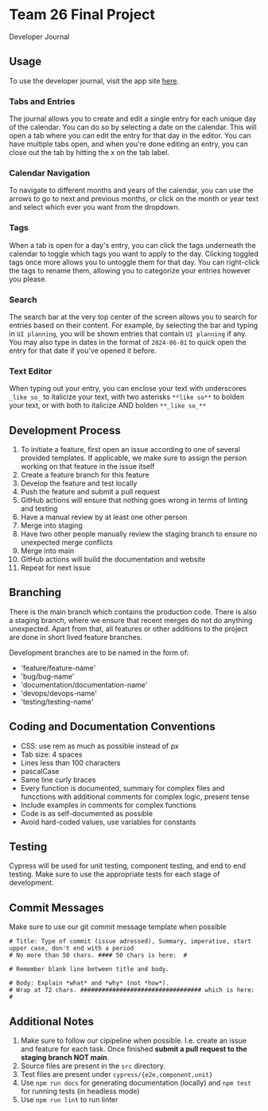 # Team 26 Final Project

Developer Journal

## Usage

To use the developer journal, visit the app site [here](https://cse110-sp24-group26.github.io/final-project/).

### Tabs and Entries

The journal allows you to create and edit a single entry for each unique day of the calendar. You can do so by selecting a date on the calendar. This will open a tab where you can edit the entry for that day in the editor. You can have multiple tabs open, and when you're done editing an entry, you can close out the tab by hitting the x on the tab label.

### Calendar Navigation

To navigate to different months and years of the calendar, you can use the arrows to go to next and previous months, or click on the month or year text and select which ever you want from the dropdown.

### Tags

When a tab is open for a day's entry, you can click the tags underneath the calendar to toggle which tags you want to apply to the day. Clicking toggled tags once more allows you to untoggle them for that day. You can right-click the tags to rename them, allowing you to categorize your entries however you please.

### Search

The search bar at the very top center of the screen allows you to search for entries based on their content. For example, by selecting the bar and typing in `UI planning`, you will be shown entries that contain `UI planning` if any. You may also type in dates in the format of `2024-06-01` to quick open the entry for that date if you've opened it before.

### Text Editor

When typing out your entry, you can enclose your text with underscores `_like so_` to italicize your text, with two asterisks `**like so**` to bolden your text, or with both to italicize AND bolden `**_like so_**`

## Development Process
1. To initiate a feature, first open an issue according to one of several provided templates. If applicable, we make sure to assign the person working on that feature in the issue itself
2. Create a feature branch for this feature
3. Develop the feature and test locally
4. Push the feature and submit a pull request
5. GitHub actions will ensure that nothing goes wrong in terms of linting and testing
6. Have a manual review by at least one other person
7. Merge into staging
8. Have two other people manually review the staging branch to ensure no unexpected merge conflicts
9. Merge into main
10. GitHub actions will build the documentation and website
11. Repeat for next issue

## Branching
There is the main branch which contains the production code. There is also a staging branch, where we ensure that recent merges do not do anything unexpected. Apart from that, all features or other additions to the project are done in short lived feature branches. 

Development branches are to be named in the form of:
- 'feature/feature-name'
- 'bug/bug-name'
- 'documentation/documentation-name'
- 'devops/devops-name'
- 'testing/testing-name' 

## Coding and Documentation Conventions
- CSS: use rem as much as possible instead of px
- Tab size: 4 spaces
- Lines less than 100 characters
- pascalCase
- Same line curly braces
- Every function is documented, summary for complex files and funcctions with additional comments for complex logic, present tense
- Include examples in comments for complex functions
- Code is as self-documented as possible
- Avoid hard-coded values, use variables for constants

## Testing
Cypress will be used for unit testing, component testing, and end to end testing. Make sure to use the appropriate tests for each stage of development.

## Commit Messages
Make sure to use our git commit message template when possible

```
# Title: Type of commit (issue adressed), Summary, imperative, start upper case, don't end with a period
# No more than 50 chars. #### 50 chars is here:  #

# Remember blank line between title and body.

# Body: Explain *what* and *why* (not *how*).
# Wrap at 72 chars. ################################## which is here:  #
```

## Additional Notes
1. Make sure to follow our cipipeline when possible. I.e. create an issue and feature for each task. Once finished **submit a pull request to the staging branch NOT main**.
2. Source files are present in the `src` directory.
3. Test files are present under `cypress/{e2e,component,unit}`
4. Use `npm run docs` for generating documentation (locally) and `npm test` for running tests (in headless mode)
5. Use `npm run lint` to run linter

